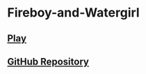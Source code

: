 # Fireboy-and-Watergirl
## [Play](https://pavel-skala.github.io/Fireboy-and-Watergirl/)
## [GitHub Repository](https://pavel-skala.github.io/Fireboy-and-Watergirl/)
